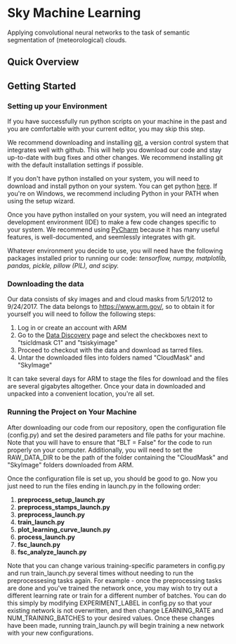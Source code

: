 # Sky Machine Learning

Applying convolutional neural networks to the task of semantic segmentation of (meteorological) clouds. 


## Quick Overview

## Getting Started

### Setting up your Environment

If you have successfully run python scripts on your machine in the past and you are comfortable with your current editor, you may skip this step. 

We recommend downloading and installing <a href="https://git-scm.com/downloads">git</a>, a version control system that integrates well with github. This will help you download our code and stay up-to-date with bug fixes and other changes. We recommend installing git with the default installation settings if possible. 

If you don't have python installed on your system, you will need to download and install python on your system. You can get python <a href="https://www.python.org/downloads/">here</a>. If you're on Windows, we recommend including Python in your PATH when using the setup wizard.

Once you have python installed on your system, you will need an integrated development environment (IDE) to make a few code changes specific to your system. We recommend using <a href="https://www.jetbrains.com/pycharm/download/">PyCharm</a> because it has many useful features, is well-documented, and seemlessly integrates with git. 

Whatever environment you decide to use, you will need have the following packages installed prior to running our code: <i>tensorflow, numpy, matplotlib, pandas, pickle, pillow (PIL), and scipy.</i>


### Downloading the data
Our data consists of sky images and and cloud masks from 5/1/2012 to 9/24/2017. The data belongs to <a href="https://www.arm.gov/">https://www.arm.gov/</a>, so to obtain it for yourself you will need to follow the following steps:
<ol>
  <li>Log in or create an account with ARM</li>
  <li>Go to the <a href="https://www.archive.arm.gov/discovery/#v/results/s/fsite::sgp.P/ffac::sgp.C1/fdpl::sgptsicldmaskC1.a1/fdpl::sgptsiskyimageC1.a1">Data Discovery</a> page and select the checkboxes next to "tsicldmask C1" and "tsiskyimage" </li>
  <li>Proceed to checkout with the data and download as tarred files.</li>
  <li>Untar the downloaded files into folders named "CloudMask" and "SkyImage"</li>
</ol>

It can take several days for ARM to stage the files for download and the files are several gigabytes altogether. Once your data in downloaded and unpacked into a convenient location, you're all set.


### Running the Project on Your Machine

After downloading our code from our repository, open the configuration file (config.py) and set the desired parameters and file paths for your machine. Note that you will have to ensure that "BLT = False" for the code to run properly on your computer. Additionally, you will need to set the RAW_DATA_DIR to be the path of the folder containing the "CloudMask" and "SkyImage" folders downloaded from ARM. 

Once the configuration file is set up, you should be good to go. Now you just need to run the files ending in launch.py in the following order:
<ol>
  <li> <strong>preprocess_setup_launch.py</strong></li>
  <li><strong>preprocess_stamps_launch.py</strong></li>
  <li><strong>preprocess_launch.py</strong></li>
  <li><strong>train_launch.py</strong></li>
  <li><strong>plot_learning_curve_launch.py</strong></li>
  <li><strong>process_launch.py</strong></li>
  <li><strong>fsc_launch.py</strong></li>
  <li><strong>fsc_analyze_launch.py</strong></li> 
</ol>

Note that you can change various training-specific parameters in config.py and run train_launch.py several times without needing to run the preprocessesing tasks again. For example - once the preprocessing tasks are done and you've trained the network once, you may wish to try out a different learning rate or train for a different number of batches. You can do this simply by modifying EXPERIMENT_LABEL in config.py so that your existing network is not overwritten, and then change LEARNING_RATE and NUM_TRAINING_BATCHES to your desired values. Once these changes have been made, running train_launch.py will begin training a new network with your new configurations.
